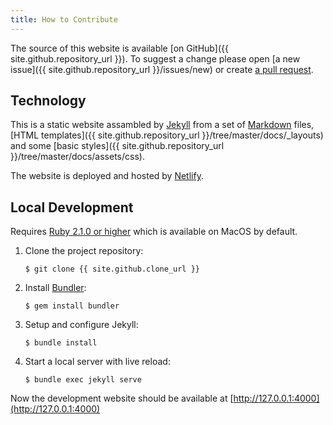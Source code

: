 ```yaml
---
title: How to Contribute
---
```


The source of this website is available [on GitHub]({{ site.github.repository_url }}). To suggest a change please open [a new issue]({{ site.github.repository_url }}/issues/new) or create [a pull request](https://help.github.com/articles/creating-a-pull-request/).


## Technology

This is a static website assambled by [Jekyll](https://jekyllrb.com/) from a set of [Markdown](https://daringfireball.net/projects/markdown/syntax) files, [HTML templates]({{ site.github.repository_url }}/tree/master/docs/_layouts) and some [basic styles]({{ site.github.repository_url }}/tree/master/docs/assets/css).

The website is deployed and hosted by [Netlify](https://www.netlify.com).


## Local Development

Requires [Ruby 2.1.0 or higher](https://www.ruby-lang.org/en/downloads/) which is available on MacOS by default.

1. Clone the project repository:

       $ git clone {{ site.github.clone_url }}

2. Install [Bundler](http://bundler.io/):

       $ gem install bundler

3. Setup and configure Jekyll:

       $ bundle install

4. Start a local server with live reload:

       $ bundle exec jekyll serve

Now the development website should be available at [http://127.0.0.1:4000](http://127.0.0.1:4000)

